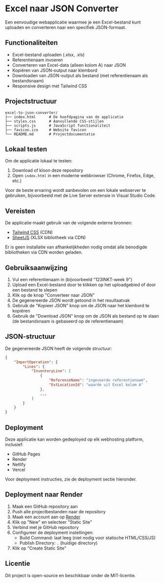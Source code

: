 # Excel naar JSON Converter

Een eenvoudige webapplicatie waarmee je een Excel-bestand kunt uploaden en converteren naar een specifiek JSON-formaat.

## Functionaliteiten

- Excel-bestand uploaden (.xlsx, .xls)
- Referentienaam invoeren
- Converteren van Excel-data (alleen kolom A) naar JSON
- Kopiëren van JSON-output naar klembord
- Downloaden van JSON-output als bestand (met referentienaam als bestandsnaam)
- Responsive design met Tailwind CSS

## Projectstructuur

```
excel-to-json-converter/
├── index.html      # De hoofdpagina van de applicatie
├── styles.css      # Aanvullende CSS-stijlen
├── scripts.js      # JavaScript functionaliteit
├── favicon.ico     # Website favicon
└── README.md       # Projectdocumentatie
```

## Lokaal testen

Om de applicatie lokaal te testen:

1. Download of kloon deze repository
2. Open `index.html` in een moderne webbrowser (Chrome, Firefox, Edge, etc.)

Voor de beste ervaring wordt aanbevolen om een lokale webserver te gebruiken, bijvoorbeeld met de Live Server extensie in Visual Studio Code.

## Vereisten

De applicatie maakt gebruik van de volgende externe bronnen:

- [Tailwind CSS](https://tailwindcss.com/) (CDN)
- [SheetJS](https://sheetjs.com/) (XLSX bibliotheek via CDN)

Er is geen installatie van afhankelijkheden nodig omdat alle benodigde bibliotheken via CDN worden geladen.

## Gebruiksaanwijzing

1. Vul een referentienaam in (bijvoorbeeld "123INKT-week 9")
2. Upload een Excel-bestand door te klikken op het uploadgebied of door een bestand te slepen
3. Klik op de knop "Converteer naar JSON"
4. De gegenereerde JSON wordt getoond in het resultaatvak
5. Gebruik de "Kopieer JSON" knop om de JSON naar het klembord te kopiëren
6. Gebruik de "Download JSON" knop om de JSON als bestand op te slaan (de bestandsnaam is gebaseerd op de referentienaam)

## JSON-structuur

De gegenereerde JSON heeft de volgende structuur:

```json
{
    "ImportOperation": {
        "Lines": {
            "InventoryLine": [
                {
                    "ReferenceName": "ingevoerde referentienaam",
                    "ExtLocationId": "waarde uit Excel kolom A"
                },
                ...
            ]
        }
    }
}
```

## Deployment

Deze applicatie kan worden gedeployed op elk webhosting platform, inclusief:

- GitHub Pages
- Render
- Netlify
- Vercel

Voor deployment instructies, zie de deployment sectie hieronder.

## Deployment naar Render

1. Maak een GitHub repository aan
2. Push alle projectbestanden naar de repository
3. Maak een account aan op [Render](https://render.com/)
4. Klik op "New" en selecteer "Static Site"
5. Verbind met je GitHub repository
6. Configureer de deployment instellingen:
   - Build Command: laat leeg (niet nodig voor statische HTML/CSS/JS)
   - Publish Directory: `.` (huidige directory)
7. Klik op "Create Static Site"

## Licentie

Dit project is open-source en beschikbaar onder de MIT-licentie.